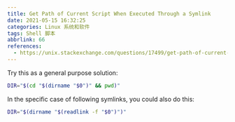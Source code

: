 ```yaml
---
title: Get Path of Current Script When Executed Through a Symlink
date: 2021-05-15 16:32:25
categories: Linux 系统和软件
tags: Shell 脚本
abbrlink: 66
references:
  - https://unix.stackexchange.com/questions/17499/get-path-of-current-script-when-executed-through-a-symlink
---
```

Try this as a general purpose solution:

```sh
DIR="$(cd "$(dirname "$0")" && pwd)"
```

In the specific case of following symlinks, you could also do this:

```sh
DIR="$(dirname "$(readlink -f "$0")")"
```
